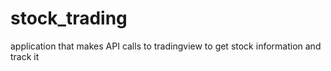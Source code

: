 # stock_trading

application that makes API calls to tradingview to get stock information and track it